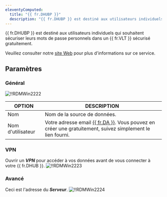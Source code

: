 ```yaml
---
eleventyComputed:
  title: "{{ fr.DHUBP }}"
  description: "{{ fr.DHUBP }} est destiné aux utilisateurs individuels qui souhaitent sécuriser leurs mots de passe personnels dans un {{ fr.VLT }} sécurisé gratuitement."
---
```

{{ fr.DHUBP }} est destiné aux utilisateurs individuels qui souhaitent sécuriser leurs mots de passe personnels dans un {{ fr.VLT }} sécurisé gratuitement.

Veuillez consulter notre [site Web](https://devolutions.net/password-hub/personal) pour plus d'informations sur ce service.

## Paramètres

### Général

![!!RDMWin2222](https://cdnweb.devolutions.net/docs/docs_en_rdm_windows_RDMWin2222.png)

| OPTION   | DESCRIPTION |
|----------|-------------|
| Nom      | Nom de la source de données. |
| Nom d'utilisateur | Votre adresse email [{{ fr.DA }}](https://portal.devolutions.com/). Vous pouvez en créer une gratuitement, suivez simplement le lien fourni. |

### VPN

Ouvrir un ***VPN*** pour accéder à vos données avant de vous connecter à votre {{ fr.DHUB }}.
![!!RDMWin2223](https://cdnweb.devolutions.net/docs/docs_en_rdm_windows_RDMWin2223.png)

### Avancé

Ceci est l'adresse du ***Serveur***.
![!!RDMWin2224](https://cdnweb.devolutions.net/docs/docs_en_rdm_windows_RDMWin2224.png)
